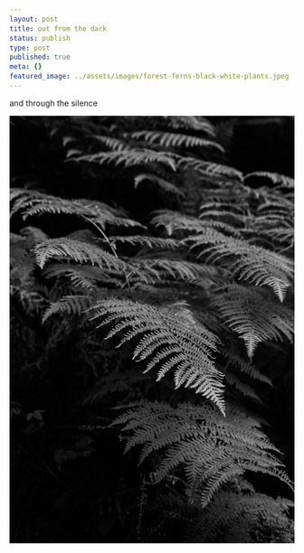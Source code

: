 ```yaml
---
layout: post
title: out from the dark
status: publish
type: post
published: true
meta: {}
featured_image: ../assets/images/forest-ferns-black-white-plants.jpeg
---
```

and through the silence

![grove of ferns](/assets/images/forest-ferns-black-white-plants.jpeg)